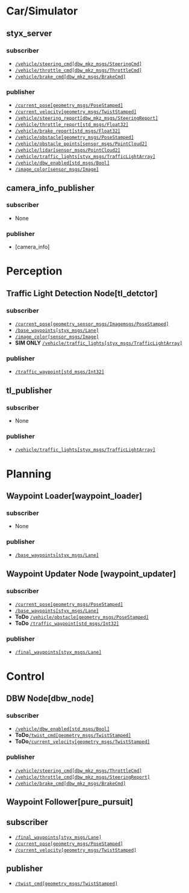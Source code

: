 # Car/Simulator

## styx_server

### subscriber
- [`/vehicle/steering_cmd[dbw_mkz_msgs/SteeringCmd]`](./msg.md#steering_cmd)
- [`/vehicle/throttle_cmd[dbw_mkz_msgs/ThrottleCmd]`](./msg.md#throttle_cmd)
- [`/vehicle/brake_cmd[dbw_mkz_msgs/BrakeCmd]`](./msg.md#brake_cmd)

### publisher
- [`/current_pose[geometry_msgs/PoseStamped]`](./msg.md#current_pose)
- [`/current_velocity[geometry_msgs/TwistStamped]`](./msg.md#current_velocity)
- [`/vehicle/steering_report[dbw_mkz_msgs/SteeringReport]`](./msg.md#steering_report)
- [`/vehicle/throttle_report[std_msgs/Float32]`](./msg.md#throttle_report)
- [`/vehicle/brake_report[std_msgs/Float32]`](./msg.md#brake_report)
- [`/vehicle/obstacle[geometry_msgs/PoseStamped]`](./msg.md#obstacle)
- [`/vehicle/obstacle_points[sensor_msgs/PointCloud2]`](./msg.md#obstacle_points)
- [`/vehicle/lidar[sensor_msgs/PointCloud2]`](./msg.md#lidar)
- [`/vehicle/traffic_lights[styx_msgs/TrafficLightArray]`](./msg.md#traffic_lights)
- [`/vehicle/dbw_enabled[std_msgs/Bool]`](./msg.md#dbw_enabled)
- [`/image_color[sensor_msgs/Image]`](./msg.md#image_color)

## camera_info_publisher

### subscriber 
- None

### publisher
- [camera_info]

# Perception

## Traffic Light Detection Node[tl_detctor]

### subscriber 
- [`/current_pose[geometry_sensor_msgs/Imagemsgs/PoseStamped]`](./msg.md#current_pose)
- [`/base_waypoints[styx_msgs/Lane]`](./msg.md#base_waypoints)
- [`/image_color[sensor_msgs/Image]`](./msg.md#image_color)
- **SIM ONLY** [`/vehicle/traffic_lights[styx_msgs/TrafficLightArray]`](./msg.md#traffic_lights)

### publisher
- [`/traffic_waypoint[std_msgs/Int32]`](./msg.md#traffic_waypoint)

## tl_publisher

### subscriber 
- None

### publisher
- [`/vehicle/traffic_lights[styx_msgs/TrafficLightArray]`](./msg.md#traffic_lights)

# Planning
## Waypoint Loader[waypoint_loader]

### subscriber 
- None

### publisher
- [`/base_waypoints[styx_msgs/Lane]`](./msg.md#base_waypoints)

## Waypoint Updater Node [waypoint_updater]

### subscriber 
- [`/current_pose[geometry_msgs/PoseStamped]`](./msg.md#current_pose)
- [`/base_waypoints[styx_msgs/Lane]`](./msg.md#base_waypoints)
- **ToDo** [`/vehicle/obstacle[geometry_msgs/PoseStamped]`](./msg.md#obstacle)
- **ToDo** [`/traffic_waypoint[std_msgs/Int32]`](./msg.md#traffic_waypoint)

### publisher
- [`/final_waypoints[styx_msgs/Lane]`](./msg.md#final_waypoints)

# Control

## DBW Node[dbw_node]
### subscriber 
- [`/vehicle/dbw_enabled[std_msgs/Bool]`](./msg.md#dbw_enabled)
- **ToDo**[`/twist_cmd[geometry_msgs/TwistStamped]`](./msg.md#twist_cmd)
- **ToDo**[`/current_velocity[geometry_msgs/TwistStamped]`](./msg.md#current_velocity)

### publisher
- [`/vehicle/steering_cmd[dbw_mkz_msgs/ThrottleCmd]`](./msg.md#steering_cmd)
- [`/vehicle/throttle_cmd[dbw_mkz_msgs/SteeringReport]`](./msg.md#throttle_cmd)
- [`/vehicle/brake_cmd[dbw_mkz_msgs/BrakeCmd]`](./msg.md#brake_cmd)

## Waypoint Follower[pure_pursuit]
## subscriber 
- [`/final_waypoints[styx_msgs/Lane]`](./msg.md#final_waypoints)
- [`/current_pose[geometry_msgs/PoseStamped]`](./msg.md#current_pose)
- [`/current_velocity[geometry_msgs/TwistStamped]`](./msg.md#current_velocity)

## publisher
- [`/twist_cmd[geometry_msgs/TwistStamped]`](./msg.md#twist_cmd)
